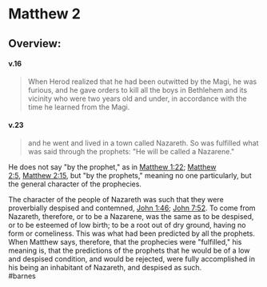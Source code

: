 # Matthew 2

## Overview:


#### v.16
>When Herod realized that he had been outwitted by the Magi, he was furious, and he gave orders to kill all the boys in Bethlehem and its vicinity who were two years old and under, in accordance with the time he learned from the Magi.

#### v.23
>and he went and lived in a town called Nazareth. So was fulfilled what was said through the prophets: "He will be called a Nazarene."


He does not say "by the prophet," as in [Matthew 1:22](https://biblehub.com/matthew/1-22.htm); [Matthew 2:5](http://biblehub.com/matthew/2-5.htm), [Matthew 2:15](http://biblehub.com/matthew/2-15.htm), but "by the prophets," meaning no one particularly, but the general character of the prophecies.

The character of the people of Nazareth was such that they were proverbially despised and contemned, [John 1:46](https://biblehub.com/john/1-46.htm); [John 7:52](https://biblehub.com/john/7-52.htm). To come from Nazareth, therefore, or to be a Nazarene, was the same as to be despised, or to be esteemed of low birth; to be a root out of dry ground, having no form or comeliness. This was what had been predicted by all the prophets. When Matthew says, therefore, that the prophecies were "fulfilled," his meaning is, that the predictions of the prophets that he would be of a low and despised condition, and would be rejected, were fully accomplished in his being an inhabitant of Nazareth, and despised as such.\
#barnes 
